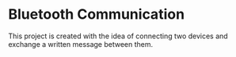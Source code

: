 # Bluetooth Communication

This project is created with the idea of connecting two devices and exchange a written message between them.
